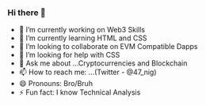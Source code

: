 ### Hi there 👋


- 🔭 I’m currently working on Web3 Skills
- 🌱 I’m currently learning HTML and CSS
- 👯 I’m looking to collaborate on EVM Compatible Dapps
- 🤔 I’m looking for help with CSS
- 💬 Ask me about ...Cryptocurrencies and Blockchain
- 📫 How to reach me: ...(Twitter - @47_nig)
- 😄 Pronouns: Bro/Bruh
- ⚡ Fun fact: I know Technical Analysis 


